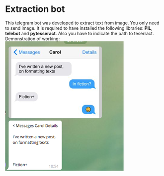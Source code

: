 # Extraction bot
This telegram bot was developed to extract text from image. You only need to send image. It is required to have installed
the following libraries: **PIL**, **telebot** and **pytesseract**. Also you have to indicate the path to teserract. Demonstration of working:
![Demonstration](/Demonstration.png)